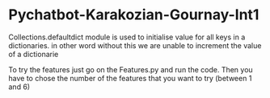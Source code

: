 # Pychatbot-Karakozian-Gournay-Int1
Collections.defaultdict module is used to initialise value for all keys in a dictionaries. in other word without this we are unable to increment the value of a dictionarie

To try the features just go on the Features.py and run the code. Then you have to chose the number of the features that you want to try (between 1 and 6)

